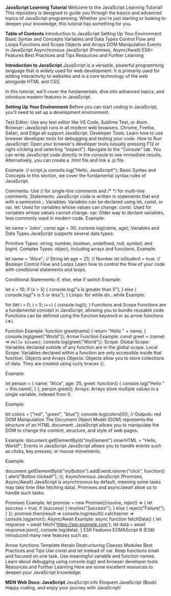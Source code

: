 **JavaScript Learning Tutorial**
Welcome to the JavaScript Learning Tutorial! This repository is designed to guide you through the basics and advanced topics of JavaScript programming. 
Whether you're just starting or looking to deepen your knowledge, this tutorial has something for you.

**Table of Contents**
Introduction to JavaScript
Setting Up Your Environment
Basic Syntax and Concepts
Variables and Data Types
Control Flow and Loops
Functions and Scope
Objects and Arrays
DOM Manipulation
Events in JavaScript
Asynchronous JavaScript (Promises, Async/Await)
ES6+ Features
Best Practices and Tips
Resources and Further Learning

**Introduction to JavaScript**
JavaScript is a versatile, powerful programming language that is widely used for web development. It is primarily used for adding interactivity 
to websites and is a core technology of the web alongside HTML and CSS.

In this tutorial, we'll cover the fundamentals, dive into advanced topics, and introduce modern features in JavaScript.

**Setting Up Your Environment**
Before you can start coding in JavaScript, you'll need to set up a development environment.

Text Editor: Use any text editor like VS Code, Sublime Text, or Atom.
Browser: JavaScript runs in all modern web browsers. Chrome, Firefox, Safari, and Edge all support JavaScript.
Developer Tools: Learn how to use browser developer tools for debugging and testing your code.
How to Run JavaScript:
Open your browser's developer tools (usually pressing F12 or right-clicking and selecting "Inspect").
Navigate to the "Console" tab.
You can write JavaScript code directly in the console to see immediate results.
Alternatively, you can create a .html file and link a .js file.

<!DOCTYPE html>
<html lang="en">
<head>
    <meta charset="UTF-8">
    <meta name="viewport" content="width=device-width, initial-scale=1.0">
    <title>My First JavaScript</title>
</head>
<body>
    <script src="script.js"></script>
</body>
</html>
Example:
// script.js
console.log("Hello, JavaScript!");
Basic Syntax and Concepts
In this section, we cover the fundamental syntax rules of JavaScript.

Comments: Use // for single-line comments and /* */ for multi-line comments.
Statements: JavaScript code is written in statements that end with a semicolon ;.
Variables: Variables can be declared using let, const, or var.
let: Used for variables whose values can change.
const: Used for variables whose values cannot change.
var: Older way to declare variables, less commonly used in modern code.
Example:

let name = 'John';
const age = 30;
console.log(name, age);
Variables and Data Types
JavaScript supports several data types:

Primitive Types: string, number, boolean, undefined, null, symbol, and bigint.
Complex Types: object, including arrays and functions.
Example:

let name = "Alice";  // String
let age = 25;         // Number
let isStudent = true; // Boolean
Control Flow and Loops
Learn how to control the flow of your code with conditional statements and loops.

Conditional Statements:
if, else, else if
switch
Example:

let x = 10;
if (x > 5) {
    console.log("x is greater than 5");
} else {
    console.log("x is 5 or less");
}
Loops:
for
while
do...while
Example:

for (let i = 0; i < 5; i++) {
    console.log(i);
}
Functions and Scope
Functions are a fundamental concept in JavaScript, allowing you to bundle reusable code. Functions can be defined using the function keyword or as arrow functions (=>).

Function Example:
function greet(name) {
    return "Hello " + name;
}
console.log(greet("World"));
Arrow Function Example:
const greet = (name) => `Hello ${name}`;
console.log(greet("World"));
Scope:
Global Scope: Variables declared outside of any function are in the global scope.
Local Scope: Variables declared within a function are only accessible inside that function.
Objects and Arrays
Objects:
Objects allow you to store collections of data. They are created using curly braces {}.

Example:

let person = {
    name: "Alice",
    age: 25,
    greet: function() {
        console.log("Hello " + this.name);
    }
};
person.greet();
Arrays:
Arrays store multiple values in a single variable, indexed from 0.

Example:

let colors = ["red", "green", "blue"];
console.log(colors[0]); // Outputs: red
DOM Manipulation
The Document Object Model (DOM) represents the structure of an HTML document. JavaScript allows you to manipulate the DOM to change the content, structure, and style of web pages.

Example:
document.getElementById("myElement").innerHTML = "Hello, World!";
Events in JavaScript
JavaScript allows you to handle events such as clicks, key presses, or mouse movements.

Example:

document.getElementById("myButton").addEventListener("click", function() {
    alert("Button clicked!");
});
Asynchronous JavaScript (Promises, Async/Await)
JavaScript is asynchronous by default, meaning some tasks may take time (like fetching data). Promises and async/await allow us to handle such tasks.

Promises Example:
let promise = new Promise((resolve, reject) => {
    let success = true;
    if (success) {
        resolve("Success!");
    } else {
        reject("Failure!");
    }
});
promise.then(result => console.log(result)).catch(error => console.log(error));
Async/Await Example:
async function fetchData() {
    let response = await fetch('https://api.example.com');
    let data = await response.json();
    console.log(data);
}
ES6 Features
ECMAScript 6 (ES6) introduced many new features such as:

Arrow functions
Template literals
Destructuring
Classes
Modules
Best Practices and Tips
Use const and let instead of var.
Keep functions small and focused on one task.
Use meaningful variable and function names.
Learn about debugging using console.log() and browser developer tools.
Resources and Further Learning
Here are some excellent resources to deepen your JavaScript knowledge:

**MDN Web Docs: JavaScript**
JavaScript.info
Eloquent JavaScript (Book)
Happy coding, and enjoy your journey with JavaScript!
